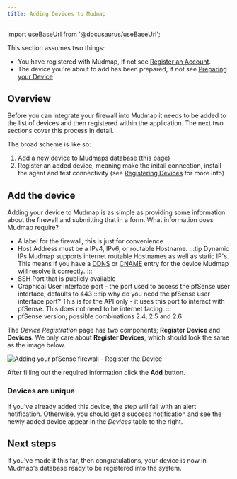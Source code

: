 ```yaml
---
title: Adding Devices to Mudmap
---
```


import useBaseUrl from '@docusaurus/useBaseUrl';

This section assumes two things:

- You have registered with Mudmap, if not see [Register an Account][register].
- The device you're about to add has been prepared, if not see 
  [Preparing your Device][prep]
  
## Overview

Before you can integrate your firewall into Mudmap it needs to be added to 
the list of devices and then registered within the application. The next 
two sections cover this process in detail.

The broad scheme is like so:

1. Add a new device to Mudmaps database (this page)
2. Register an added device, meaning make the initail connection, install 
   the agent and test connectivity (see [Registering Devices][registering] 
    for more info)

## Add the device

Adding your device to Mudmap is as simple as providing some information 
about the firewall and submitting that in a form. What information does 
Mudmap require?

- A label for the firewall, this is just for convenience
- Host Address must be a IPv4, IPv6, or routable Hostname.
:::tip Dynamic IPs
Mudmap supports internet routable Hostnames as well as static IP's. This means 
if you have a [DDNS](https://en.wikipedia.org/wiki/Dynamic_DNS) or 
[CNAME](https://www.cloudflare.com/en-au/learning/dns/dns-records/dns-cname-record/) entry for the device Mudmap will resolve it correctly.
:::
- SSH Port that is publicly available
- Graphical User Interface port - the port used to access the pfSense user 
  interface, defaults to 443
:::tip why do you need the pfSense user interface port?
This is for the API only - it uses this port to interact with pfSense. This 
does not need to be internet facing.
:::
- pfSense version; possible combinations 2.4, 2.5 and 2.6

The *Device Registration* page has two components; **Register 
Device** and **Devices**. We only care about **Register Devices**, which 
should look the same as the image below.

<div style={{textAlign: 'center'}}>
<img  alt="Adding your pfSense firewall - Register the Device" src=
{useBaseUrl
('img/register-device-docs.png')} />
</div>

After filling out the required information click the **Add** button. 

### Devices are unique

If you've already added this device, the step will fail with an alert 
notification. Otherwise, you should get a success notification and see the 
newly added device appear in the *Devices* table to the right.

## Next steps

If you've made it this far, then congratulations, your device is now in 
Mudmap's database ready to be registered into the system. 

[register]: https://docs.mudmap.io/register-account
[prep]: https://docs.mudmap.io/preparing-devices
[registering]: https://docs.mudmap.io/registering-devices
